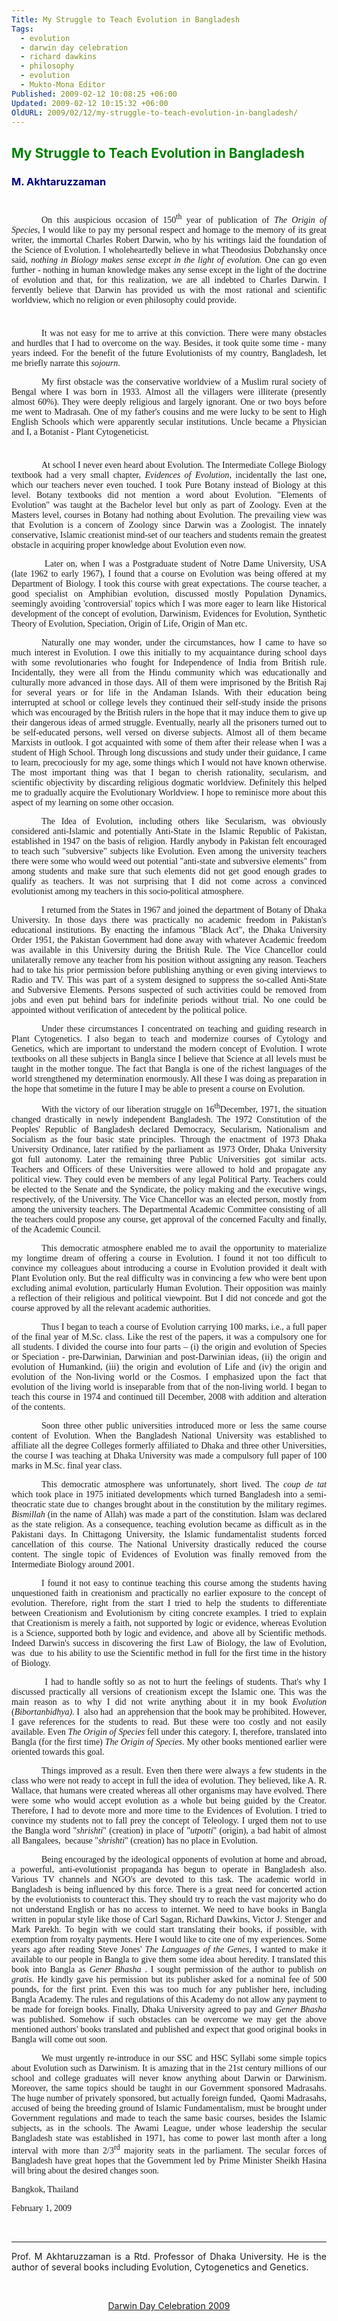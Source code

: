 ```yaml
---
Title: My Struggle to Teach Evolution in Bangladesh
Tags:
  - evolution
  - darwin day celebration
  - richard dawkins
  - philosophy
  - evolution
  - Mukto-Mona Editor
Published: 2009-02-12 10:08:25 +06:00
Updated: 2009-02-12 10:15:32 +06:00
OldURL: 2009/02/12/my-struggle-to-teach-evolution-in-bangladesh/
---
```


<h2><span style="color: #008000;">My Struggle to Teach Evolution in Bangladesh   </span></h2>
<h3><span style="color: #000080;">M. Akhtaruzzaman </span></h3>
<p class="MsoNormal"><span style="font-size: 6pt;"> </span></p>
<p class="MsoNormal" style="text-indent: 0.5in; text-align: justify;"><span style="font-family: Verdana;">On this auspicious occasion of 150<sup>th</sup> year of publication of <em>The Origin of Species, </em>I would like to pay my personal respect and homage to the memory of its great writer, the immortal Charles Robert Darwin, who by his writings laid the foundation of the Science of Evolution.<em> </em>I wholeheartedly believe in what Theodosius Dobzhansky once said, <em>nothing in Biology makes sense except in the light of evolution.</em> One can go even further - nothing in human knowledge makes any sense except in the light of the doctrine of evolution and that, for this realization, we are all indebted to Charles Darwin. I fervently believe that Darwin has provided us with the most rational and scientific worldview, which no religion or even philosophy could provide. </span></p>
<p class="MsoNormal" style="text-align: justify;"><span style="font-family: Verdana;"><span style="font-size: 6pt;"> </span></span></p>
<p class="MsoNormal" style="text-indent: 0.5in; text-align: justify;"><span style="font-family: Verdana;">It was not easy for me to arrive at this conviction. There were many obstacles and hurdles that I had to overcome on the way. Besides, it took quite some time - many years indeed. For the benefit of the future Evolutionists of my country, Bangladesh, let me briefly narrate this <em>sojourn</em>.</span></p>

<p class="MsoNormal" style="text-indent: 0.5in; text-align: justify;"><span style="font-family: Verdana;">My first obstacle was the conservative worldview of a Muslim rural society of Bengal where I was born in 1933. Almost all the villagers were illiterate (presently almost 60%). They were deeply religious and largely ignorant. One or two boys before me went to Madrasah. One of my father's cousins and me were lucky to be sent to High English Schools which were apparently secular institutions. Uncle became a Physician and I, a Botanist - Plant Cytogeneticist. </span></p>
<p class="MsoNormal" style="text-indent: 0.5in; text-align: justify;"><span style="font-family: Verdana;"><sup><span style="font-size: 6pt;">  </span></sup></span></p>
<p class="MsoNormal" style="text-indent: 0.5in; text-align: justify;"><span style="font-family: Verdana;">At school I never even heard about Evolution. The Intermediate College Biology textbook had a very small chapter, <em>Evidences of Evolution</em>, incidentally the last one, which our teachers never even touched. I took Pure Botany instead of Biology at this level. Botany textbooks did not mention a word about Evolution. "Elements of Evolution" was taught at the Bachelor level but only as part of Zoology. Even at the Masters level, courses in Botany had nothing about Evolution. The prevailing view was that Evolution is a concern of Zoology since Darwin was a Zoologist. The innately conservative, Islamic creationist mind-set of our teachers and students remain the greatest obstacle in acquiring proper knowledge about Evolution even now. </span></p>

<p class="MsoNormal" style="text-indent: 0.5in; text-align: justify;"><span style="font-family: Verdana;"> Later on, when I was a Postgraduate student of Notre Dame University, USA (late 1962 to early 1967), I found that a course on Evolution was being offered at my Department of Biology. I took this course with great expectations. The course teacher, a good specialist on Amphibian evolution, discussed mostly Population Dynamics, seemingly avoiding 'controversial' topics which I was more eager to learn like Historical development of the concept of evolution, Darwinism, Evidences for Evolution, Synthetic Theory of Evolution, Speciation, Origin of Life, Origin of Man etc.</span></p>

<p class="MsoNormal" style="text-indent: 0.5in; text-align: justify;"><span style="font-family: Verdana;">Naturally one may wonder, under the circumstances, how I came to have so much interest in Evolution. I owe this initially to my acquaintance during school days with some revolutionaries who fought for Independence of India from British rule. Incidentally, they were all from the Hindu community which was educationally and culturally more advanced in those days. All of them were imprisoned by the British Raj for several years or for life in the Andaman Islands. With their education being interrupted at school or college levels they continued their self-study inside the prisons which was encouraged by the British rulers in the hope that it may induce them to give up their dangerous ideas of armed struggle. Eventually, nearly all the prisoners turned out to be self-educated persons, well versed on diverse subjects. Almost all of them became Marxists in outlook. I got acquainted with some of them after their release when I was a student of High School. Through long discussions and study under their guidance, I came to learn, precociously for my age, some things which I would not have known otherwise. The most important thing was that I began to cherish rationality, secularism, and scientific objectivity by discarding religious dogmatic worldview. Definitely this helped me to gradually acquire the Evolutionary Worldview. I hope to reminisce more about this aspect of my learning on some other occasion.</span></p>

<p class="MsoNormal" style="text-indent: 0.5in; text-align: justify;"><span style="font-family: Verdana;">The Idea of Evolution, including others like Secularism, was obviously considered anti-Islamic and potentially Anti-State in the Islamic Republic of Pakistan, established in 1947 on the basis of religion. Hardly anybody in Pakistan felt encouraged to teach such "subversive" subjects like Evolution. Even among the university teachers there were some who would weed out potential "anti-state and subversive elements" from among students and make sure that such elements did not get good enough grades to qualify as teachers. It was not surprising that I did not come across a convinced evolutionist among my teachers in this socio-political atmosphere. </span></p>

<p class="MsoNormal" style="text-indent: 0.5in; text-align: justify;"><span style="font-family: Verdana;">I returned from the States in 1967 and joined the department of Botany of Dhaka University. In those days there was practically no academic freedom in Pakistan's educational institutions. By enacting the infamous "Black Act", the Dhaka University Order 1951, the Pakistan Government had done away with whatever Academic freedom was available in this University during the British Rule. The Vice Chancellor could unilaterally remove any teacher from his position without assigning any reason. Teachers had to take his prior permission before publishing anything or even giving interviews to Radio and TV. This was part of a system designed to suppress the so-called Anti-State and Subversive Elements. Persons suspected of such activities could be removed from jobs and even put behind bars for indefinite periods without trial. No one could be appointed without verification of antecedent by the political police. </span></p>

<p class="MsoNormal" style="text-indent: 0.5in; text-align: justify;"><span style="font-family: Verdana;">Under these circumstances I concentrated on teaching and guiding research in Plant Cytogenetics. I also began to teach and modernize courses of Cytology and Genetics, which are important to understand the modern concept of Evolution. I wrote textbooks on all these subjects in Bangla since I believe that Science at all levels must be taught in the mother tongue. The fact that Bangla is one of the richest languages of the world strengthened my determination enormously. All these I was doing as preparation in the hope that sometime in the future I may be able to present a course on Evolution.</span></p>

<p class="MsoNormal" style="text-indent: 0.5in; text-align: justify;"><span style="font-family: Verdana;">With the victory of our liberation struggle on 16<sup>th</sup>December, 1971, the situation changed drastically in newly independent Bangladesh. The 1972 Constitution of the Peoples' Republic of Bangladesh declared Democracy, Secularism, Nationalism and Socialism as the four basic state principles. Through the enactment of 1973 Dhaka University Ordinance, later ratified by the parliament as 1973 Order, Dhaka University got full autonomy. Later the remaining three Public Universities got similar acts. Teachers and Officers of these Universities were allowed to hold and propagate any political view. They could even be members of any legal Political Party. Teachers could be elected to the Senate and the Syndicate, the policy making and the executive wings, respectively, of the University. The Vice Chancellor was an elected person, mostly from among the university teachers. The Departmental Academic Committee consisting of all the teachers could propose any course, get approval of the concerned Faculty and finally, of the Academic Council. </span></p>

<p class="MsoNormal" style="text-indent: 0.5in; text-align: justify;"><span style="font-family: Verdana;">This democratic atmosphere enabled me to avail the opportunity to materialize my longtime dream of offering a course in Evolution. I found it not too difficult to convince my colleagues about introducing a course in Evolution provided it dealt with Plant Evolution only. But the real difficulty was in convincing a few who were bent upon excluding animal evolution, particularly Human Evolution. Their opposition was mainly a reflection of their religious and political viewpoint. But I did not concede and got the course approved by all the relevant academic authorities. </span></p>

<p class="MsoNormal" style="text-indent: 0.5in; text-align: justify;"><span style="font-family: Verdana;">Thus I began to teach a course of Evolution carrying 100 marks, i.e., a full paper of the final year of M.Sc. class. Like the rest of the papers, it was a compulsory one for all students. I divided the course into four parts – (i) the origin and evolution of Species or Speciation - pre-Darwinian, Darwinian and post-Darwinian ideas, (ii) the origin and evolution of Humankind, (iii) the origin and evolution of Life and (iv) the origin and evolution of the Non-living world or the Cosmos. I emphasized upon the fact that evolution of the living world is inseparable from that of the non-living world. I began to teach this course in 1974 and continued till December, 2008 with addition and alteration of the contents.</span></p>

<p class="MsoNormal" style="text-indent: 0.5in; text-align: justify;"><span style="font-family: Verdana;">Soon three other public universities introduced more or less the same course content of Evolution. When the Bangladesh National University was established to affiliate all the degree Colleges formerly affiliated to Dhaka and three other Universities, the course I was teaching at Dhaka University was made a compulsory full paper of 100 marks in M.Sc. final year class.  </span></p>

<p class="MsoNormal" style="text-indent: 0.5in; text-align: justify;"><span style="font-family: Verdana;">This democratic atmosphere was unfortunately, short lived. The <em>coup de tat</em> which took place in 1975 initiated developments which turned Bangladesh into a semi-theocratic state due to  changes brought about in the constitution by the military regimes. <em>Bismillah </em>(in the name of Allah) was made a part of the constitution. Islam was declared as the state religion. As a consequence, teaching evolution became as difficult as in the Pakistani days. In Chittagong University, the Islamic fundamentalist students forced cancellation of this course. The National University drastically reduced the course content. The single topic of Evidences of Evolution was finally removed from the Intermediate Biology around 2001.<span style="font-size: 6pt;">  </span></span></p>

<p class="MsoNormal" style="text-indent: 0.5in; text-align: justify;"><span style="font-family: Verdana;">I found it not easy to continue teaching this course among the students having unquestioned faith in creationism and practically no earlier exposure to the concept of evolution. Therefore, right from the start I tried to help the students to differentiate between Creationism and Evolutionism by citing concrete examples. I tried to explain that Creationism is merely a faith, not supported by logic or evidence, whereas Evolution is a Science, supported both by logic and evidence, and  above all by Scientific methods. Indeed Darwin's success in discovering the first Law of Biology, the law of Evolution, was  due  to his ability to use the Scientific method in full for the first time in the history of Biology.</span></p>

<p class="MsoNormal" style="text-indent: 0.5in; text-align: justify;"><span style="font-family: Verdana;"> I had to handle softly so as not to hurt the feelings of students. That's why I discussed practically all versions of creationism except the Islamic one. This was the main reason as to why I did not write anything about it in my book <em>Evolution</em> (<em>Bibortanbidhya). </em>I  also had  an apprehension that the book may be prohibited. However, I gave references for the students to read. But these were too costly and not easily available. Even <em>The Origin of Species </em>fell under this category. I, therefore, translated into Bangla (for the first time) <em>The Origin of Species</em>. My other books mentioned earlier were oriented towards this goal.</span></p>

<p class="MsoNormal" style="text-indent: 0.5in; text-align: justify;"><span style="font-family: Verdana;">Things improved as a result. Even then there were always a few students in the class who were not ready to accept in full the idea of evolution. They believed, like A. R. Wallace, that humans were created whereas all other organisms may have evolved. There were some who would accept evolution as a whole but being guided by the Creator. Therefore, I had to devote more and more time to the Evidences of Evolution. I tried to convince my students not to fall prey the concept of Teleology. I urged them not to use the Bangla word "<em>shrishti</em>" (creation) in place of "<em>utpotti</em>" (origin), a bad habit of almost all Bangalees,  because "<em>shrishti</em>" (creation) has no place in Evolution.</span></p>

<p class="MsoNormal" style="text-indent: 0.5in; text-align: justify;"><span style="font-family: Verdana;">Being encouraged by the ideological opponents of evolution at home and abroad, a powerful, anti-evolutionist propaganda has begun to operate in Bangladesh also. Various TV channels and NGO's are devoted to this task. The academic world in Bangladesh is being influenced by this force. There is a great need for concerted action by the evolutionists to counteract this. They should try to reach the vast majority who do not understand English or has no access to internet. We need to have books in Bangla written in popular style like those of Carl Sagan, Richard Dawkins, Victor J. Stenger and Mark Parekh. To begin with we could start translating their books, if possible, with exemption from royalty payments. Here I would like to cite one of my experiences. Some years ago after reading Steve Jones' <em>The Languages of the Genes</em>, I wanted to make it available to our people in Bangla to give them some idea about heredity. I translated this book into Bangla as <em>Gener Bhasha </em>. I sought permission of the author to publish <em>on gratis</em>. He kindly gave his permission but its publisher asked for a nominal fee of 500 pounds, for the first print. Even this was too much for any publisher here, including Bangla Academy. The rules and regulations of this Academy do not allow any payment to be made for foreign books. Finally, Dhaka University agreed to pay and <em>Gener Bhasha</em> was published. Somehow if such obstacles can be overcome we may get the above mentioned authors' books translated and published and expect that good original books in Bangla will come out soon.</span></p>

<p class="MsoNormal" style="text-indent: 0.5in; text-align: justify;"><span style="font-family: Verdana;">We must urgently re-introduce in our SSC and HSC Syllabi some simple topics about Evolution such as Darwinism. It is amazing that in the 21st century millions of our school and college graduates will never know anything about Darwin or Darwinism. Moreover, the same topics should be taught in our Government sponsored Madrasahs. The huge number of privately sponsored, but actually foreign funded,  Qaomi Madrasahs, accused of being the breeding ground of Islamic Fundamentalism, must be brought under Government regulations and made to teach the same basic courses, besides the Islamic subjects, as in the schools. The Awami League, under whose leadership the secular Bangladesh state was established in 1971, has come to power last month after a long interval with more than 2/3<sup>rd</sup> majority seats in the parliament. The secular forces of Bangladesh have great hopes that the Government led by Prime Minister Sheikh Hasina will bring about the desired changes soon. </span></p>

<p class="MsoNormal" style="text-align: justify;"><span style="font-family: Verdana;">Bangkok, Thailand</span></p>
<p class="MsoNormal" style="text-align: justify;"><span style="font-family: Verdana;">February 1, 2009</span></p>
<p class="MsoNormal" style="text-align: justify;"> </p>

<hr />
<p class="MsoNormal" style="text-align: justify;">Prof. M Akhtaruzzaman is a Rtd. Professor of Dhaka University. He is the author of several books including Evolution, Cytogenetics and Genetics.</p>
<p class="MsoNormal" style="text-align: justify;"> </p>
<p class="MsoNormal" style="text-align: center;"><a href="https://gold.mukto-mona.com/Special_Event_/Darwin_day/2009/">Darwin Day Celebration 2009</a></p>
